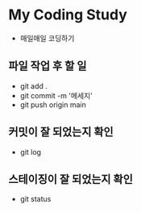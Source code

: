 # My Coding Study

- 매일매일 코딩하기

## 파일 작업 후 할 일
- git add .
- git commit -m '메세지'
- git push origin main

## 커밋이 잘 되었는지 확인
- git log

## 스테이징이 잘 되었는지 확인
- git status